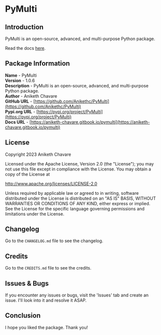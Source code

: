 # PyMulti

## Introduction

PyMulti is an open-source, advanced, and multi-purpose Python package.

Read the docs [here](https://aniketh-chavare.gitbook.io/pymulti).

## Package Information

**Name** - PyMulti</br>
**Version** - 1.0.6</br>
**Description** - PyMulti is an open-source, advanced, and multi-purpose Python package.</br>
**Author** - Aniketh Chavare</br>
**GitHub URL** - [https://github.com/Anikethc/PyMulti](https://github.com/Anikethc/PyMulti)</br>
**Pypi.org URL** - [https://pypi.org/project/PyMulti](https://pypi.org/project/PyMulti)</br>
**Docs URL** - [https://aniketh-chavare.gitbook.io/pymulti](https://aniketh-chavare.gitbook.io/pymulti)

## License

Copyright 2023 Aniketh Chavare

Licensed under the Apache License, Version 2.0 (the "License");
you may not use this file except in compliance with the License.
You may obtain a copy of the License at

http://www.apache.org/licenses/LICENSE-2.0

Unless required by applicable law or agreed to in writing, software
distributed under the License is distributed on an "AS IS" BASIS,
WITHOUT WARRANTIES OR CONDITIONS OF ANY KIND, either express or implied.
See the License for the specific language governing permissions and
limitations under the License.

## Changelog

Go to the `CHANGELOG.md` file to see the changelog.

## Credits

Go to the `CREDITS.md` file to see the credits.

## Issues & Bugs

If you encounter any issues or bugs, visit the 'Issues' tab and create an issue. I'll look into it and resolve it ASAP.

## Conclusion

I hope you liked the package. Thank you!